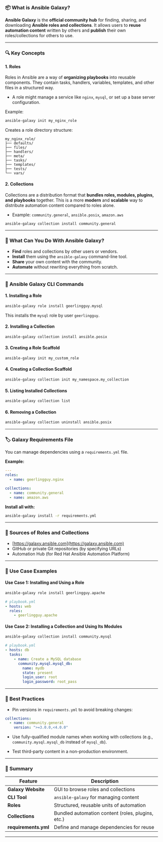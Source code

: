 ### 📦 What is Ansible Galaxy?

**Ansible Galaxy** is the **official community hub** for finding, sharing, and downloading **Ansible roles and collections**. It allows users to **reuse automation content** written by others and **publish** their own roles/collections for others to use.

---

### 🔍 Key Concepts

#### 1. **Roles**

Roles in Ansible are a way of **organizing playbooks** into reusable components. They contain tasks, handlers, variables, templates, and other files in a structured way.

* A role might manage a service like `nginx`, `mysql`, or set up a base server configuration.

Example:

```bash
ansible-galaxy init my_nginx_role
```

Creates a role directory structure:

```
my_nginx_role/
├── defaults/
├── files/
├── handlers/
├── meta/
├── tasks/
├── templates/
├── tests/
└── vars/
```

#### 2. **Collections**

Collections are a distribution format that **bundles roles, modules, plugins, and playbooks** together. This is a more **modern** and **scalable** way to distribute automation content compared to roles alone.

* Example: `community.general`, `ansible.posix`, `amazon.aws`

```bash
ansible-galaxy collection install community.general
```

---

### 🎯 What Can You Do With Ansible Galaxy?

* **Find** roles and collections by other users or vendors.
* **Install** them using the `ansible-galaxy` command-line tool.
* **Share** your own content with the community.
* **Automate** without rewriting everything from scratch.

---

### 📁 Ansible Galaxy CLI Commands

#### 1. **Installing a Role**

```bash
ansible-galaxy role install geerlingguy.mysql
```

This installs the `mysql` role by user `geerlingguy`.

#### 2. **Installing a Collection**

```bash
ansible-galaxy collection install ansible.posix
```

#### 3. **Creating a Role Scaffold**

```bash
ansible-galaxy init my_custom_role
```

#### 4. **Creating a Collection Scaffold**

```bash
ansible-galaxy collection init my_namespace.my_collection
```

#### 5. **Listing Installed Collections**

```bash
ansible-galaxy collection list
```

#### 6. **Removing a Collection**

```bash
ansible-galaxy collection uninstall ansible.posix
```

---

### 🏷️ Galaxy Requirements File

You can manage dependencies using a `requirements.yml` file.

**Example:**

```yaml
---
roles:
  - name: geerlingguy.nginx

collections:
  - name: community.general
  - name: amazon.aws
```

**Install all with:**

```bash
ansible-galaxy install -r requirements.yml
```

---

### 🔐 Sources of Roles and Collections

* [https://galaxy.ansible.com](https://galaxy.ansible.com)
* GitHub or private Git repositories (by specifying URLs)
* Automation Hub (for Red Hat Ansible Automation Platform)

---

### 🧩 Use Case Examples

#### Use Case 1: Installing and Using a Role

```bash
ansible-galaxy role install geerlingguy.apache
```

```yaml
# playbook.yml
- hosts: web
  roles:
    - geerlingguy.apache
```

#### Use Case 2: Installing a Collection and Using Its Modules

```bash
ansible-galaxy collection install community.mysql
```

```yaml
# playbook.yml
- hosts: db
  tasks:
    - name: Create a MySQL database
      community.mysql.mysql_db:
        name: mydb
        state: present
        login_user: root
        login_password: root_pass
```

---

### 🧰 Best Practices

* Pin versions in `requirements.yml` to avoid breaking changes:

```yaml
collections:
  - name: community.general
    version: ">=3.0.0,<4.0.0"
```

* Use fully-qualified module names when working with collections (e.g., `community.mysql.mysql_db` instead of `mysql_db`).

* Test third-party content in a non-production environment.

---

### 🚀 Summary

| Feature              | Description                                       |
| -------------------- | ------------------------------------------------- |
| **Galaxy Website**   | GUI to browse roles and collections               |
| **CLI Tool**         | `ansible-galaxy` for managing content             |
| **Roles**            | Structured, reusable units of automation          |
| **Collections**      | Bundled automation content (roles, plugins, etc.) |
| **requirements.yml** | Define and manage dependencies for reuse          |

---
